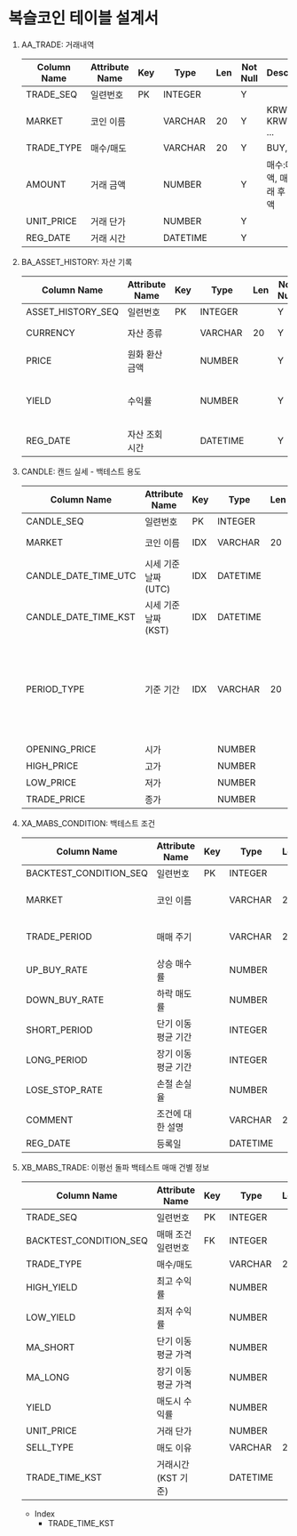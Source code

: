 
복슬코인 테이블 설계서
=========================

1. AA_TRADE: 거래내역

    | Column Name | Attribute Name | Key | Type     | Len | Not Null | Description                             |
    | ----------- | -------------- | --- | -------- | --- | -------- | --------------------------------------- |
    | TRADE_SEQ   | 일련번호       | PK  | INTEGER  |     | Y        |                                         |
    | MARKET      | 코인 이름      |     | VARCHAR  | 20  | Y        | KRW-BTC, KRW-ETH, ...                   |
    | TRADE_TYPE  | 매수/매도      |     | VARCHAR  | 20  | Y        | BUY, SELL                               |
    | AMOUNT      | 거래 금액      |     | NUMBER   |     | Y        | 매수:매도 금액, 매도: 거래 후 입금 금액 |
    | UNIT_PRICE  | 거래 단가      |     | NUMBER   |     | Y        |                                         |
    | REG_DATE    | 거래 시간      |     | DATETIME |     | Y        |                                         |

2. BA_ASSET_HISTORY:  자산 기록

    | Column Name       | Attribute Name | Key | Type     | Len | Not Null | Description                        |
    | ----------------- | -------------- | --- | -------- | --- | -------- | ---------------------------------- |
    | ASSET_HISTORY_SEQ | 일련번호       | PK  | INTEGER  |     | Y        |                                    |
    | CURRENCY          | 자산 종류      |     | VARCHAR  | 20  | Y        | KRW, BTC, ETH, ...                 |
    | PRICE             | 원화 환산 금액 |     | NUMBER   |     | Y        |                                    |
    | YIELD             | 수익률         |     | NUMBER   |     | Y        | 소수로 표현, 1->100%, -0.02 -> -2% |
    | REG_DATE          | 자산 조회 시간 |     | DATETIME |     | Y        |                                    |

3. CANDLE: 캔드 실세 - 백테스트 용도

    | Column Name          | Attribute Name      | Key | Type     | Len | Not Null | Description                                                              |
    | -------------------- | ------------------- | --- | -------- | --- | -------- | ------------------------------------------------------------------------ |
    | CANDLE_SEQ           | 일련번호            | PK  | INTEGER  |     | Y        |                                                                          |
    | MARKET               | 코인 이름           | IDX | VARCHAR  | 20  | Y        | KRW-BTC, KRW-ETH, ...                                                    |
    | CANDLE_DATE_TIME_UTC | 시세 기준 날짜(UTC) | IDX | DATETIME |     | Y        |                                                                          |
    | CANDLE_DATE_TIME_KST | 시세 기준 날짜(KST) | IDX | DATETIME |     | Y        |                                                                          |
    | PERIOD_TYPE          | 기준 기간           | IDX | VARCHAR  | 20  | Y        | PERIOD_1: 1분봉, PERIOD_60: 60분봉, PERIOD_240: 4시간, PERIOD_1440: 하루 |
    | OPENING_PRICE        | 시가                |     | NUMBER   |     | Y        |                                                                          |
    | HIGH_PRICE           | 고가                |     | NUMBER   |     | Y        |                                                                          |
    | LOW_PRICE            | 저가                |     | NUMBER   |     | Y        |                                                                          |
    | TRADE_PRICE          | 종가                |     | NUMBER   |     | Y        |                                                                          |

4. XA_MABS_CONDITION: 백테스트 조건

    | Column Name            | Attribute Name     | Key | Type     | Len | Not Null | Description              |
    | ---------------------- | ------------------ | --- | -------- | --- | -------- | ------------------------ |
    | BACKTEST_CONDITION_SEQ | 일련번호           | PK  | INTEGER  |     | Y        |                          |
    | MARKET                 | 코인 이름          |     | VARCHAR  | 20  | Y        | KRW-BTC, KRW-ETH,...     |
    | TRADE_PERIOD           | 매매 주기          |     | VARCHAR  | 20  | Y        | P_1440, P_240, P_60, ... |
    | UP_BUY_RATE            | 상승 매수률        |     | NUMBER   |     | Y        |                          |
    | DOWN_BUY_RATE          | 하락 매도률        |     | NUMBER   |     | Y        |                          |
    | SHORT_PERIOD           | 단기 이동평균 기간 |     | INTEGER  |     | Y        |                          |
    | LONG_PERIOD            | 장기 이동평균 기간 |     | INTEGER  |     | Y        |                          |
    | LOSE_STOP_RATE         | 손절 손실율        |     | NUMBER   |     | Y        |                          |
    | COMMENT                | 조건에 대한 설명   |     | VARCHAR  | 20  | N        |                          |
    | REG_DATE               | 등록일             |     | DATETIME |     | Y        |                          |

5. XB_MABS_TRADE: 이평선 돌파 백테스트 매매 건별 정보

    | Column Name            | Attribute Name     | Key | Type     | Len | Not Null | Description       |
    | ---------------------- | ------------------ | --- | -------- | --- | -------- | ----------------- |
    | TRADE_SEQ              | 일련번호           | PK  | INTEGER  |     | Y        |                   |
    | BACKTEST_CONDITION_SEQ | 매매 조건 일련번호 | FK  | INTEGER  |     | Y        | XA_MABS_CONDITION |
    | TRADE_TYPE             | 매수/매도          |     | VARCHAR  | 20  | Y        | BUY, SELL         |
    | HIGH_YIELD             | 최고 수익률        |     | NUMBER   |     | Y        |                   |
    | LOW_YIELD              | 최저 수익률        |     | NUMBER   |     | Y        |                   |
    | MA_SHORT               | 단기 이동평균 가격 |     | NUMBER   |     | Y        |                   |
    | MA_LONG                | 장기 이동평균 가격 |     | NUMBER   |     | Y        |                   |
    | YIELD                  | 매도시 수익률      |     | NUMBER   |     | Y        |                   |
    | UNIT_PRICE             | 거래 단가          |     | NUMBER   |     | Y        |                   |
    | SELL_TYPE              | 매도 이유          |     | VARCHAR  | 20  | N        |                   |
    | TRADE_TIME_KST         | 거래시간(KST 기준) |     | DATETIME |     | Y        |                   |

   - Index
     - TRADE_TIME_KST